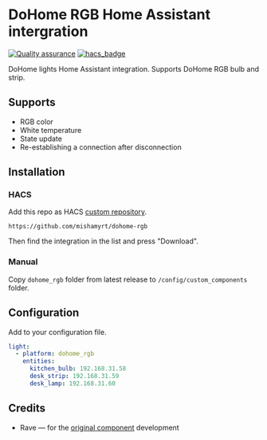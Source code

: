 # DoHome RGB Home Assistant intergration

[![Quality assurance](https://github.com/mishamyrt/dohome-rgb/actions/workflows/lint.yaml/badge.svg)](https://github.com/mishamyrt/dohome-rgb/actions/workflows/lint.yaml)
[![hacs_badge](https://img.shields.io/badge/HACS-Custom-orange.svg)](https://github.com/custom-components/hacs)


DoHome lights Home Assistant integration. Supports DoHome RGB bulb and strip.
## Supports

* RGB color
* White temperature
* State update
* Re-establishing a connection after disconnection

## Installation

### HACS

Add this repo as HACS [custom repository](https://hacs.xyz/docs/faq/custom_repositories).

```
https://github.com/mishamyrt/dohome-rgb
```

Then find the integration in the list and press "Download".

### Manual

Copy `dohome_rgb` folder from latest release to `/config/custom_components` folder.

## Configuration

Add to your configuration file.

```yaml
light:
  - platform: dohome_rgb
    entities:
      kitchen_bulb: 192.168.31.58
      desk_strip: 192.168.31.59
      desk_lamp: 192.168.31.60
```

## Credits

* Rave — for the [original component](https://github.com/SmartArduino/DoHome/tree/master/DoHome_HassAssistant_Component) development

